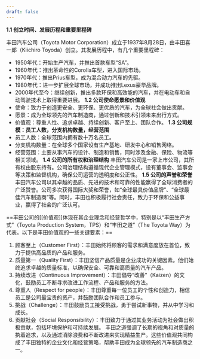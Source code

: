 ```yaml
---
draft: false
---
```

**1.1 创立时间、发展历程和重要里程碑**

丰田汽车公司（Toyota Motor Corporation）成立于1937年8月28日，由丰田喜一郎（Kiichiro Toyoda）创立。其发展历程中，有几个重要里程碑：
- 1950年代：开始生产汽车，并推出首款车型“SA”。
- 1960年代：推出革命性的Corolla车型，进入国际市场。
- 1970年代：推出Prius车型，成为混合动力汽车的先驱。
- 1980年代：进一步扩展全球市场，并成功推出Lexus豪华品牌。
- 2000年代至今：继续创新，推出多款环保和高效能的汽车，并在电动车和自动驾驶技术上取得重要进展。
**1.2 公司使命愿景和价值观**
- 使命：致力于创造更安全、更环保、更优质的汽车，为全球社会做出贡献。
- 愿景：成为全球领先的汽车制造商，通过创新和技术引领未来出行方式。
- 价值观：尊重人性、追求卓越、持续创新、客户至上、团队合作。
**1.3 公司规模：员工人数，分支机构数量，经营范围**
- 员工人数：全球范围内拥有数十万名员工。
- 分支机构数量：在全球多个国家设有生产基地、研发中心和销售网络。
- 经营范围：主要从事汽车的设计、制造和销售，同时涉及金融、保险、物流等相关领域。
**1.4 公司的所有权和治理结构**
丰田汽车公司是一家上市公司，其所有权由股东持有。公司治理结构遵循现代企业管理模式，设有董事会、监事会等决策和监督机构，确保公司运营的透明度和公正性。
**1.5 公司的声誉和荣誉**
丰田汽车公司以其卓越的品质、先进的技术和可靠的性能赢得了全球消费者的广泛赞誉。公司多次获得国际大奖和荣誉，如“全球最具价值品牌”、“全球最佳汽车制造商”等。同时，丰田也积极履行社会责任，致力于环保和公益事业，赢得了社会的广泛认可。

==丰田公司的[[价值观]]体现在其企业理念和经营哲学中，特别是以“丰田生产方式”（Toyota Production System，TPS）和“丰田之道”（The Toyota Way）为代表。以下是丰田价值观的一些关键要素：==
1. 顾客至上（Customer First）：丰田始终将顾客的需求和满意度放在首位，致力于提供高品质的产品和服务。
2. 质量第一（Quality First）：丰田坚信产品质量是企业成功的关键因素。他们始终追求卓越的质量标准，以确保安全、可靠和高质量的汽车产品。
3. 持续改进（Continuous Improvement）：丰田倡导“改善”（Kaizen）的文化，鼓励员工不断寻求改进工作流程、产品和服务的方法。
4. 尊重人（Respect for people）：丰田尊重每一位员工的个性和创造力，相信员工是公司最宝贵的资产，并鼓励团队合作和员工参与。
5. 挑战（Challenge）：丰田鼓励员工接受挑战，勇于尝试新事物，并从中学习和成长。
6. 贡献社会（Social Responsibility）：丰田致力于通过其业务活动为社会做出积极贡献，包括环境保护和可持续发展。
丰田之道强调了长期的视角和对质量的执着追求，以及通过消除浪费和不断改进来实现精益生产。这些价值观共同构成了丰田独特的企业文化和经营策略，帮助丰田成为全球领先的汽车制造商之一。